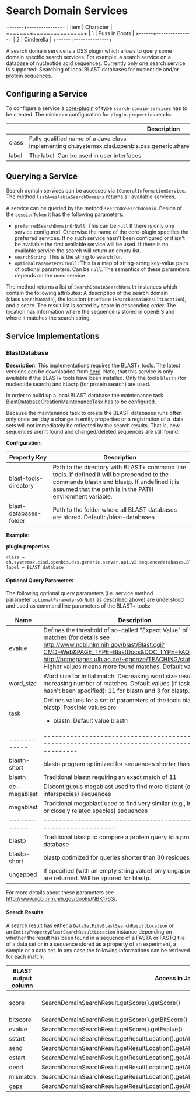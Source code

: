 Search Domain Services
======================

+------+---------------+
| Item | Character     |
+======+===============+
| 1    | Puss in Boots |
+------+---------------+
| 2    | Cinderella    |
+------+---------------+

A search domain service is a DSS plugin which allows to query some
domain specific search services. For example, a search service on a
database of nucleotide acid sequences. Currently only one search service
is supported: Searching of local BLAST databases for nucleotide and/or
protein sequences.

## Configuring a Service

To configure a service a
[core-plugin](/display/openBISDoc2010/Core+Plugins) of
type `search-domain-services` has to be created. The minimum
configuration for `plugin.properties` reads:

||Description|
|--- |--- |
|class|Fully qualified name of a Java class implementing ch.systemsx.cisd.openbis.dss.generic.shared.api.internal.v2.ISearchDomainService|
|label|The label. Can be used in user interfaces.|

## Querying a Service

Search domain services can be accessed via `IGeneralInformationService`.
The method `listAvailableSearchDomains` returns all available services.

A service can be queried by the method `searchOnSearchDomain`. Beside of
the `sessionToken` it has the following parameters:

-   `preferredSearchDomainOrNull`: This can be `null` If there is only
    one service configured. Otherwise the name of the core-plugin
    specifies the preferred services. If no such service hasn't been
    configured or it isn't be available the first available service will
    be used. If there is no available service the search will return an
    empty list.
-   `searchString`: This is the string to search for.
-   `optionalParametersOrNull`: This is a map of string-string key-value
    pairs of optional parameters. Can be `null`. The semantics of these
    parameters depends on the used service.

The method returns a list of `SearchDomainSearchResult` instances which
contain the following attributes: A description of the search domain
(class `SearchDomain`), the location
(interface `ISearchDomainResultLocation`), and a score. The result list
is sorted by score in descending order. The location has information
where the sequence is stored in openBIS and where it matches the search
string.

## Service Implementations

### BlastDatabase

**Description**: This implementations requires the
[BLAST+](http://blast.ncbi.nlm.nih.gov/Blast.cg) tools. The latest
versions can be downloaded from
[here](ftp://ftp.ncbi.nlm.nih.gov/blast/executables/blast+/LATEST/).
Note, that this service is only available if the BLAST+ tools have been
installed. Only the tools `blastn` (for nucleotide search) and `blastp`
(for protein search) are used.

In order to build up a local BLAST database the maintenance task
[BlastDatabaseCreationMaintenanceTask](/display/openBISDoc2010/Maintenance+Tasks#MaintenanceTasks-BlastDatabaseCreationMaintenanceTask)
has to be configured.

Because the maintenance task to create the BLAST databases runs often
only once per day a change in entity properties or a registration of a 
data sets will not immediately be reflected by the search results. That
is, new sequences aren't found and changed/deleted sequences are still
found.

**Configuration**:

|Property Key|Description|
|--- |--- |
|blast-tools-directory|Path to the directory with BLAST+ command line tools. If defined it will be prepended to the commands blastn and blastp. If undefined it is assumed that the path is in the PATH environment variable.|
|blast-databases-folder|Path to the folder where all BLAST databases are stored. Default: <data store root>/blast-databases|

**Example**:

**plugin.properties**

    class = ch.systemsx.cisd.openbis.dss.generic.server.api.v2.sequencedatabases.BlastDatabase
    label = BLAST database

#### **Optional Query Parameters**

The following optional query parameters (i.e. service method
parameter `optionalParametersOrNull` as described above) are understood
and used as command line parameters of the BLAST+ tools:

|Name     |Description                                                                                                                                                                                                                                                                                                                                                                                                                                                                                                                                                                                                                                                                                                                                                               |
|---------|--------------------------------------------------------------------------------------------------------------------------------------------------------------------------------------------------------------------------------------------------------------------------------------------------------------------------------------------------------------------------------------------------------------------------------------------------------------------------------------------------------------------------------------------------------------------------------------------------------------------------------------------------------------------------------------------------------------------------------------------------------------------------|
|evalue   |Defines the threshold of so-called "Expect Value" of found matches (for details see http://www.ncbi.nlm.nih.gov/blast/Blast.cgi?CMD=Web&PAGE_TYPE=BlastDocs&DOC_TYPE=FAQ#expect and http://homepages.ulb.ac.be/~dgonze/TEACHING/stat_scores.pdf). Higher values means more found matches. Default value is 10.                                                                                                                                                                                                                                                                                                                                              |
|word_size|Word size for initial match. Decreasing word size results in increasing number of matches. Default values (if task parameter hasn't been specified): 11 for blastn and 3 for blastp.                                                                                                                                                                                                                                                                                                                                                                                                                                                                                                                                                                                      |
|task     |Defines values for a set of parameters of the tools blastn and blastp. Possible values are <ul><li>blastn: Default value blastn</li></ul>|Value       |Description                                                                                              |Default value of word_size|
|------------|---------------------------------------------------------------------------------------------------------|--------------------------|
|blastn-short|blastn program optimized for sequences shorter than 50 bases                                             |7                         |
|blastn      |Traditional blastn requiring an exact match of 11                                                        |11                        |
|dc-megablast|Discontiguous megablast used to find more distant (e.g., interspecies) sequences                         |11                        |
|megablast   |Traditional megablast used to find very similar (e.g., intraspecies or closely related species) sequences|28                        |<ul><li>blastp: Default value blastp</li></ul>|Value       |Description                                                        |Default value of word_size|
|------------|-------------------------------------------------------------------|--------------------------|
|blastp      |Traditional blastp to compare a protein query to a protein database|3                         |
|blastp-short|blastp optimized for queries shorter than 30 residues              |2                         |
|ungapped |If specified (with an empty string value) only ungapped matches are returned. Will be ignored for blastp.                                                                                                                                                                                                                                                                                                                                                                                                                                                                                                                                                                                                                                                                 |


For more details about these parameters see
<http://www.ncbi.nlm.nih.gov/books/NBK1763/>.

#### Search Results

A search result has either a `DataSetFileBlastSearchResultLocation` or
an `EntityPropertyBlastSearchResultLocation` instance depending on
whether the result has been found in a sequence of a FASTA or FASTQ file
of a data set or in a sequence stored as a property of an experiment, a
sample or a data set. In any case the following informations can be
retrieved for each match:

|BLAST output column|Access in Java                                                                          |Description                                                                                                                                                                                          |
|-------------------|----------------------------------------------------------------------------------------|-----------------------------------------------------------------------------------------------------------------------------------------------------------------------------------------------------|
|score              |SearchDomainSearchResult.getScore().getScore()                                          |=HYPERLINK("http://homepages.ulb.ac.be/~dgonze/TEACHING/stat_scores.pdf","Score. See http://homepages.ulb.ac.be/~dgonze/TEACHING/stat_scores.pdf for an explanation of score, bit-score and evalue.")|
|bitscore           |SearchDomainSearchResult.getScore().getBitScore()                                       |                                                                                                                                                                                                     |
|evalue             |SearchDomainSearchResult.getScore().getEvalue()                                         |                                                                                                                                                                                                     |
|sstart             |SearchDomainSearchResult.getResultLocation().getAlignmentMatch().getSequenceStart()     |Start of alignment in  found sequence                                                                                                                                                                |
|send               |SearchDomainSearchResult.getResultLocation().getAlignmentMatch().getSequenceEnd()       |End of alignment in  found sequence                                                                                                                                                                  |
|qstart             |SearchDomainSearchResult.getResultLocation().getAlignmentMatch().getQueryStart()        |Start of alignment in  search string.                                                                                                                                                                |
|qend               |SearchDomainSearchResult.getResultLocation().getAlignmentMatch().getQueryEnd()          |End of alignment in  search string.                                                                                                                                                                  |
|mismatch           |SearchDomainSearchResult.getResultLocation().getAlignmentMatch().getNumberOfMismatches()|Number of mismatches.                                                                                                                                                                                |
|gaps               |SearchDomainSearchResult.getResultLocation().getAlignmentMatch().getTotalNumberOfGaps() |Total number of gap.                                                                                                                                                                                 |
